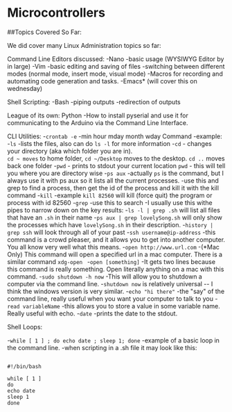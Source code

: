 Microcontrollers
================



##Topics Covered So Far:


We did cover many Linux Administration topics so far:


Command Line Editors discussed:
-Nano
  -basic usage (WYSIWYG Editor by in large)
-Vim
  -basic editing and saving of files
  -switching between different modes (normal mode, insert mode, visual mode)
  -Macros for recording and automating code generation and tasks.
-Emacs* (will cover this on wednesday)

Shell Scripting:
-Bash
  -piping outputs
  -redirection of outputs


League of its own: Python
-How to install pyserial and use it for communicating to the Arduino via the Command Line Interface.

CLI Utilities: 
  -`crontab -e`
     -min hour mday month wday Command
     -example:  
  -`ls`
    -lists the files, also can do `ls -l` for more information
  -`cd`
    - changes your directory (aka which folder you are in).  
        `cd ~ moves` to home folder, 
        `cd ~/Desktop` moves to the desktop.
        `cd ..` moves back one folder
  -`pwd` 
    - prints to stdout your current location
        `pwd`
    - this will tell you where you are directory wise
  -`ps aux` 
    -actually `ps` is the command, but I always use it with ps aux so it lists all the current processes.
    -use this and grep to find a process, then get the id of the process and kill it with the kill command
  -`kill`
    -example `kill 82560` will kill (force quit) the program or process with id 82560
  -`grep` 
    -use this to search
    -I usually use this withe pipes to narrow down on the key results:
      -`ls -l | grep .sh` will list all files that have an `.sh`   in their name
      -`ps aux | grep lovelySong.sh`  will only show the processes which have `lovelySong.sh` in their description.
      -`history | grep ssh` will look through all of your past
  -`ssh username@ip-address`
      -this command is a crowd pleaser, and it allows you to get into another computer. You all know very well what this means.
  -`open http://www.url.com`
      -(*Mac Only) This command will open a specified url in a mac computer.  There is a similar command `xdg-open `
  -`open [something]`
      -It gets two lines because this command is really something.  Open literally anything on a mac with this command.
  -`sudo shutdown -h now`
      -This will allow you to shutdown a computer via the command line.
      -`shutdown now` is relatively universal -- I think the windows version is very similar.
  -`echo "hi there"`
      -the "say" of the command line, really useful when you want your computer to talk to you
  -`read variableName`
      -this allows you to store a value in some variable name. Really useful with echo.
  -`date`
      -prints the date to the stdout.


Shell Loops:

  -`while [ 1 ] ; do echo date ; sleep 1; done` 
      -example of a basic loop in the command line.
      -when scripting in a .sh file it may look like this:
<pre>
<code class="bash">
#!/bin/bash

while [ 1 ]
do
echo date
sleep 1 
done
</code>
</pre>

